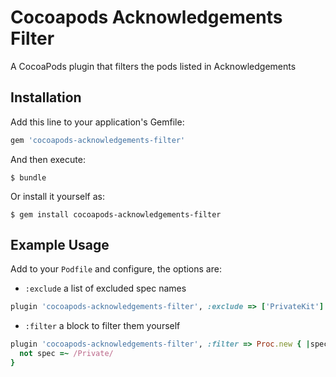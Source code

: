 # Cocoapods Acknowledgements Filter

A CocoaPods plugin that filters the pods listed in Acknowledgements

## Installation

Add this line to your application's Gemfile:

```ruby
gem 'cocoapods-acknowledgements-filter'
```

And then execute:

    $ bundle

Or install it yourself as:

    $ gem install cocoapods-acknowledgements-filter

## Example Usage

Add to your `Podfile` and configure, the options are:

- `:exclude` a list of excluded spec names

```ruby
plugin 'cocoapods-acknowledgements-filter', :exclude => ['PrivateKit']
```

- `:filter` a block to filter them yourself
```ruby
plugin 'cocoapods-acknowledgements-filter', :filter => Proc.new { |spec|
  not spec =~ /Private/ 
}
```
